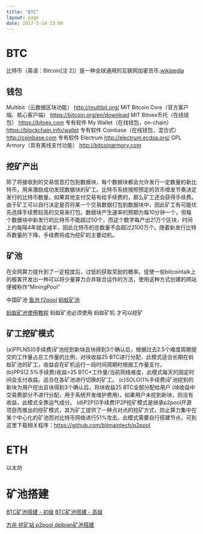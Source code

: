 ```yaml
---
title: "BTC"
layout: page
date: 2017-5-14 23:00
---
```


# BTC

比特币（英语：Bitcoin[注 2]）是一种全球通用的互联网加密货币.[wikipedia](https://zh.wikipedia.org/wiki/比特币)

## 钱包

Multibit（云数据区块功能）	http://multibit.org/	MIT
Bitcoin Core（官方客户端、核心客户端）	https://bitcoin.org/en/download	MIT
Bitoex币托（在线钱包）	https://bitoex.com	专有软件
My Wallet（在线钱包，on-chain）	https://blockchain.info/wallet	专有软件
Coinbase（在线钱包，混合式）	http://coinbase.com	专有软件
Electrum	http://electrum.ecdsa.org/	GPL
Armory（具有离线支付功能）	http://bitcoinarmory.com

## 挖矿产出

除了将接收到的交易信息打包到数据块，每个数据块都会允许发行一定数量的新比特币，用来激励成功发现数据块的矿工。比特币系统按照预定的货币增发节奏决定发行的比特币数量。如果其他支付交易有给手续费的，那么矿工还会获得手续费。由于矿工可以自行决定是否将某一个交易数据打包到数据块中，因此矿工有可能优先选择手续费较高的交易来打包。数据块产生速率的预期为每10分钟一个，但每个数据块中新发行的比特币不能超过50个，而这个数字每产出21万个区块，时间上约每隔4年就会减半，因此比特币的总数量不会超过2100万个。随着新发行比特币数量的下降，手续费将成为挖矿的主要动机。

## 矿池

在全网算力提升到了一定程度后，过低的获取奖励的概率。促使一些bitcointalk上的极客开发出一种可以将少量算力合并联合运作的方法，使用这种方式创建的网站便被称作“MiningPool”

中国矿池
[鱼池 f2pool](https://www.f2pool.com/help)
[蚂蚁矿池](ttps://www.antpool.com)

[蚂蚁矿池使用教程](http://www.wanbizu.com/baike/201512145944.html)
蚂蚁矿池必须使用 蚂蚁矿机 才可以挖矿

## 矿工挖矿模式

(a)PPLNS(0手续费)矿池挖到新块且块得到3个确认后，根据过去2.5个难度周期提交的工作量占总工作量的比例，对块收益25 BTC进行分配，此模式适合长期在蚂蚁矿池的矿工，收益会在矿机运行一段时间周期时根据工作量支付。
(b)PPS(2.5%手续费)收益=25 BTC*工作量/当前网络难度，此模式每天的固定时间会支付收益。适合在各矿池进行切换的矿工。
(c)SOLO(1%手续费)矿池挖到的新块为用户挖出且块得到3个确认后，将块收益25 BTC全部分配给用户 (块收益中交易费部分不进行分配，用于系统开发维护费用)，如果用户未挖到新块，则没有收益，此模式全靠运气成分。
(d)P2P(0手续费)P2P挖矿模式是继承p2pool开源项目而推出的挖矿模式，其为矿工提供了一种点对点的挖矿方式，防止算力集中在某个中心化的矿池而对比特币网络进行51%攻击。此模式需要自行搭建节点，可到这里下载相关程序：https://github.com/bitmaintech/p2pool

# ETH

以太坊 

# 矿池搭建

[BTC矿池搭建 - 初级](http://8btc.com/article-1803-1.html)
[BTC矿池搭建 - 高级](http://8btc.com/article-1804-1.html)

[方舟 挖矿站 p2pool deibian矿池搭建](http://www.fz49.com/thread-336-1-1.html)